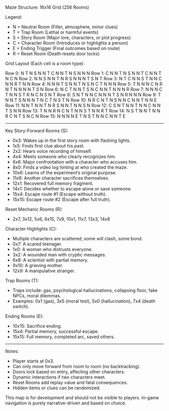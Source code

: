Maze Structure: 16x16 Grid (256 Rooms)

Legend:

* N = Neutral Room (Filler, atmosphere, minor clues)
* T = Trap Room (Lethal or harmful events)
* S = Story Room (Major lore, characters, or plot progress)
* C = Character Room (Introduces or highlights a person)
* E = Ending Trigger (Final outcomes based on route)
* R = Reset Room (Death resets door locks)

Grid Layout (Each cell is a room type):

Row 0:   N  T  N  S  N  N  T  C  N  N  T  N  S  N  N  N
Row 1:   C  N  N  T  N  S  N  N  T  C  N  N  T  N  C  N
Row 2:   N  N  S  N  N  T  N  R  S  N  N  N  T  S  N  T
Row 3:   N  T  C  N  N  S  T  N  N  C  N  N  R  T  N  N
Row 4:   N  N  N  T  S  N  N  T  N  S  N  C  T  N  N  N
Row 5:   T  N  N  N  C  N  R  N  T  N  N  N  N  T  S  N
Row 6:   N  C  T  N  N  T  S  N  C  N  N  T  N  N  N  R
Row 7:   N  N  N  C  T  N  N  S  T  R  N  C  N  S  N  T
Row 8:   S  N  T  N  N  C  N  N  N  T  S  N  R  N  N  N
Row 9:   T  N  N  T  S  N  N  N  T  N  C  T  N  S  T  N
Row 10:  N  R  C  N  T  N  S  N  N  C  N  N  T  N  N  E
Row 11:  N  N  T  N  N  T  N  R  S  N  N  T  N  N  S  N
Row 12:  C  S  N  T  N  N  T  N  N  C  N  N  T  S  N  N
Row 13:  T  N  N  R  N  C  N  T  N  N  S  T  N  N  R  T
Row 14:  N  S  T  N  N  T  N  N  R  C  N  T  S  N  C  N
Row 15:  N  N  N  N  E  T  N  S  T  N  N  C  N  N  T  E

---

Key Story-Forward Rooms (S):

* 0x3: Wakes up in the first story room with flashing lights.
* 1x5: Finds first clue about his past.
* 2x2: Hears voice recording of himself.
* 4x4: Meets someone who clearly recognizes him.
* 6x6: Major confrontation with a character who accuses him.
* 8x0: Finds a video log hinting at who created the maze.
* 10x6: Learns of the experiment’s original purpose.
* 11x8: Another character sacrifices themselves.
* 12x1: Recovered full memory fragment.
* 14x1: Decides whether to escape alone or save someone.
* 15x4: Escape route #1 (Escape without truth).
* 15x15: Escape route #2 (Escape after full truth).

Reset Mechanic Rooms (R):

* 2x7, 3x12, 5x6, 6x15, 7x9, 10x1, 11x7, 13x3, 14x8

Character Highlights (C):

* Multiple characters are scattered; some will clash, some bond.
* 0x7: A scared teenager.
* 1x0: A woman who distrusts everyone.
* 3x2: A wounded man with cryptic messages.
* 6x8: A scientist with partial memory.
* 9x10: A grieving mother.
* 12x9: A manipulative stranger.

Trap Rooms (T):

* Traps include: gas, psychological hallucinations, collapsing floor, fake NPCs, moral dilemmas.
* Examples: 0x1 (gas), 3x5 (moral test), 5x0 (hallucination), 7x4 (death switch).

Ending Rooms (E):

* 10x15: Sacrifice ending.
* 15x4: Partial memory, successful escape.
* 15x15: Full memory, completed arc, saved others.

---

Notes:

* Player starts at 0x3.
* Can only move forward from room to room (no backtracking).
* Doors lock based on entry, affecting other characters.
* Dynamic interactions if two characters meet.
* Reset Rooms add replay value and fatal consequences.
* Hidden items or clues can be randomized.

This map is for development and should not be visible to players.
In-game navigation is purely narrative-driven and based on choice.
